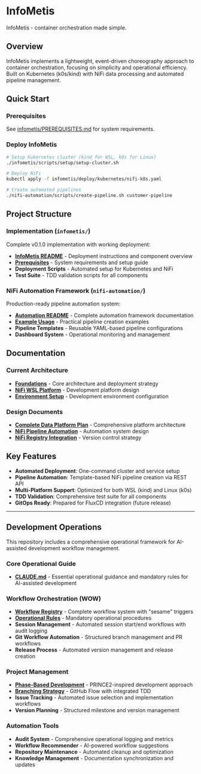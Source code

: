 # InfoMetis

InfoMetis - container orchestration made simple.

## Overview

InfoMetis implements a lightweight, event-driven choreography approach to container orchestration, focusing on simplicity and operational efficiency. Built on Kubernetes (k0s/kind) with NiFi data processing and automated pipeline management.

## Quick Start

### Prerequisites
See [infometis/PREREQUISITES.md](infometis/PREREQUISITES.md) for system requirements.

### Deploy InfoMetis
```bash
# Setup Kubernetes cluster (kind for WSL, k0s for Linux)
./infometis/scripts/setup/setup-cluster.sh

# Deploy NiFi
kubectl apply -f infometis/deploy/kubernetes/nifi-k8s.yaml

# Create automated pipelines
./nifi-automation/scripts/create-pipeline.sh customer-pipeline
```

## Project Structure

### Implementation (`infometis/`)
Complete v0.1.0 implementation with working deployment:
- **[InfoMetis README](infometis/README.md)** - Deployment instructions and component overview
- **[Prerequisites](infometis/PREREQUISITES.md)** - System requirements and setup guide
- **Deployment Scripts** - Automated setup for Kubernetes and NiFi
- **Test Suite** - TDD validation scripts for all components

### NiFi Automation Framework (`nifi-automation/`)
Production-ready pipeline automation system:
- **[Automation README](nifi-automation/README.md)** - Complete automation framework documentation
- **[Example Usage](nifi-automation/EXAMPLE_USAGE.md)** - Practical pipeline creation examples
- **Pipeline Templates** - Reusable YAML-based pipeline configurations
- **Dashboard System** - Operational monitoring and management

## Documentation

### Current Architecture
- **[Foundations](docs/foundations/README.md)** - Core architecture and deployment strategy
- **[NiFi WSL Platform](docs/nifi-wsl-dev-platform/README.md)** - Development platform design
- **[Environment Setup](docs/environment-setup.md)** - Development environment configuration

### Design Documents
- **[Complete Data Platform Plan](docs/complete-data-platform-plan.md)** - Comprehensive platform architecture
- **[NiFi Pipeline Automation](docs/nifi-pipeline-automation-design.md)** - Automation system design
- **[NiFi Registry Integration](docs/nifi-registry-integration.md)** - Version control strategy

## Key Features

- **Automated Deployment**: One-command cluster and service setup
- **Pipeline Automation**: Template-based NiFi pipeline creation via REST API
- **Multi-Platform Support**: Optimized for both WSL (kind) and Linux (k0s)
- **TDD Validation**: Comprehensive test suite for all components
- **GitOps Ready**: Prepared for FluxCD integration (future release)

---

## Development Operations

This repository includes a comprehensive operational framework for AI-assisted development workflow management.

### Core Operational Guide
- **[CLAUDE.md](CLAUDE.md)** - Essential operational guidance and mandatory rules for AI-assisted development

### Workflow Orchestration (WOW)
- **[Workflow Registry](claude/wow/KEYWORD_REGISTRY.md)** - Complete workflow system with "sesame" triggers
- **[Operational Rules](claude/wow/workflows/OPERATIONAL_RULES.md)** - Mandatory operational procedures
- **Session Management** - Automated session start/end workflows with audit logging
- **Git Workflow Automation** - Structured branch management and PR workflows
- **Release Process** - Automated version management and release creation

### Project Management
- **[Phase-Based Development](claude/wow/docs/phase-based-development-strategy.md)** - PRINCE2-inspired development approach
- **[Branching Strategy](claude/wow/docs/branching-strategy.md)** - GitHub Flow with integrated TDD
- **Issue Tracking** - Automated issue selection and implementation workflows
- **Version Planning** - Structured milestone and version management

### Automation Tools
- **Audit System** - Comprehensive operational logging and metrics
- **Workflow Recommender** - AI-powered workflow suggestions
- **Repository Maintenance** - Automated cleanup and optimization
- **Knowledge Management** - Documentation synchronization and updates
